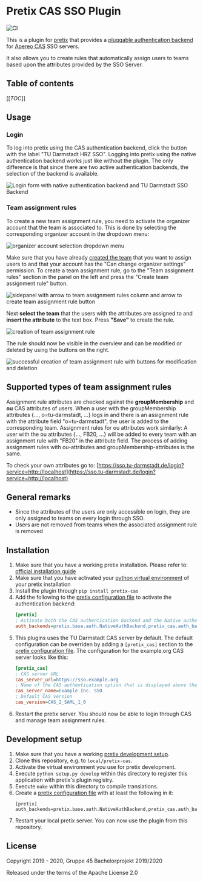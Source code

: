 # Pretix CAS SSO Plugin

![CI](https://github.com/DataManagementLab/pretix-cas/workflows/CI/badge.svg)

This is a plugin for [pretix] that provides a [pluggable authentication backend] for [Apereo CAS] SSO servers.

It also allows you to create rules that automatically assign users to teams based upon the attributes provided by the SSO Server.

## Table of contents
[[_TOC_]]

## Usage

### Login

To log into pretix using the CAS authentication backend, click the button with the label "TU Darmstadt HRZ SSO".
Logging into pretix using the native authentication backend works just like without the plugin.
The only difference is that since there are two active authentication backends, the selection of the backend is available.

<img src="doc/login form.png" alt="Login form with native authentication backend and TU Darmstadt SSO Backend">

### Team assignment rules

To create a new team assignment rule, you need to activate the organizer account that the team is associated to.
This is done by selecting the corresponding organizer account in the dropdown menu:

<img src="doc/organizer dropdown.png" alt="organizer account selection dropdown menu">


Make sure that you have already [created the team] that you want to assign users to and that your account has the
"Can change organizer settings" permission.
To create a team assignment rule, go to the "Team assignment rules" section in the panel on the left and press the
"Create team assignment rule" button.

<img src="doc/empty team assignment rules with arrows.png" alt="sidepanel with arrow to team assignment rules column and arrow to create team assignment rule button ">


Next **select the team** that the users with the attributes are assigned to and **insert the attribute** to the text box.
Press **"Save"** to create the rule.

<img src="doc/modify or create team assignment rule.png" alt="creation of team assignment rule">


The rule should now be visible in the overview and can be modified or deleted by using the buttons on the right.


<img src="doc/team assignment rule created.png" alt="successful creation of team assignment rule with buttons for modification and deletion">

## Supported types of team assignment rules

Assignment rule attributes are checked against the **groupMembership** and **ou** CAS attributes of users.
When a user with the groupMembership attributes {..., o=tu-darmstadt, ...} logs in and there is an assignment rule with the attribute field "o=tu-darmstadt", the user is added to the corresponding team.
Assignment rules for ou attributes work similarly: A user with the ou attributes {..., FB20, ...} will be added to every team with an assignment rule with "FB20" in the attribute field.
The process of adding assignment rules with ou-attributes and groupMembership-attributes is the same.

To check your own attributes go to: [https://sso.tu-darmstadt.de/login?service=http://localhost](https://sso.tu-darmstadt.de/login?service=http://localhost)

## General remarks

- Since the attributes of the users are only accessible on login, they are only assigned to teams on every login through SSO.
- Users are not removed from teams when the associated assignment rule is removed

## Installation

1. Make sure that you have a working pretix installation. Please refer to: [official installation guide]
2. Make sure that you have activated your [python virtual environment] of your pretix installation
3. Install the plugin through `pip install pretix-cas`
4. Add the following to the [pretix configuration file] to activate the authentication backend:
   ```ini
   [pretix]
   ; Activate both the CAS authentication backend and the Native authentication backend
   auth_backends=pretix.base.auth.NativeAuthBackend,pretix_cas.auth_backend.CasAuthBackend
   ```
5. This plugins uses the TU Darmstadt CAS server by default. The default configuration can be overriden by adding a
   `[pretix_cas]` section to the [pretix configuration file]. The configuration for the example.org CAS server looks
   like this:
   ```ini
   [pretix_cas]
   ; CAS server URL
   cas_server_url=https://sso.example.org
   ; Name of the CAS authentication option that is displayed above the login prompt
   cas_server_name=Example Inc. SSO
   ; Default CAS version
   cas_version=CAS_2_SAML_1_0
   ```
6. Restart the pretix server. You should now be able to login through CAS and manage team assignment rules.

## Development setup

1. Make sure that you have a working [pretix development setup].
2. Clone this repository, e.g. to ``local/pretix-cas``.
3. Activate the virtual environment you use for pretix development.
4. Execute ``python setup.py develop`` within this directory to register this application with pretix's plugin registry.
5. Execute ``make`` within this directory to compile translations.
6. Create a [pretix configuration file] with at least the following in it:
   ```
   [pretix]
   auth_backends=pretix.base.auth.NativeAuthBackend,pretix_cas.auth_backend.CasAuthBackend
   ```
7. Restart your local pretix server. You can now use the plugin from this repository.
   
## License

Copyright 2019 - 2020, Gruppe 45 Bachelorprojekt 2019/2020

Released under the terms of the Apache License 2.0

[pretix]: https://github.com/pretix/pretix
[Apereo CAS]: https://www.apereo.org/projects/cas
[pretix development setup]: https://docs.pretix.eu/en/latest/development/setup.html
[pretix configuration file]: https://docs.pretix.eu/en/latest/admin/config.html
[pluggable authentication backend]: https://docs.pretix.eu/en/latest/development/api/auth.html
[created the team]: https://docs.pretix.eu/en/latest/user/organizers/teams.html
[official installation guide]: https://docs.pretix.eu/en/latest/admin/installation/index.html
[python virtual environment]: https://docs.python.org/3/library/venv.html
